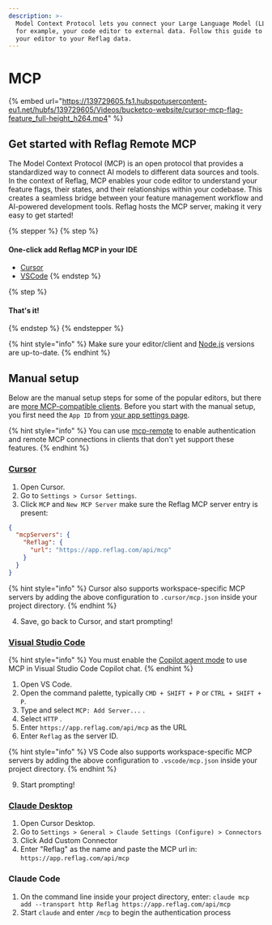 ```yaml
---
description: >-
  Model Context Protocol lets you connect your Large Language Model (LLM) in,
  for example, your code editor to external data. Follow this guide to connect
  your editor to your Reflag data.
---
```


# MCP

{% embed url="https://139729605.fs1.hubspotusercontent-eu1.net/hubfs/139729605/Videos/bucketco-website/cursor-mcp-flag-feature_full-height_h264.mp4" %}

## Get started with Reflag Remote MCP

The Model Context Protocol (MCP) is an open protocol that provides a standardized way to connect AI models to different data sources and tools. In the context of Reflag, MCP enables your code editor to understand your feature flags, their states, and their relationships within your codebase. This creates a seamless bridge between your feature management workflow and AI-powered development tools. Reflag hosts the MCP server, making it very easy to get started!

{% stepper %}
{% step %}
#### One-click add Reflag MCP in your IDE

* [Cursor](cursor://anysphere.cursor-deeplink/mcp/install?name=Reflag\&config=eyJ1cmwiOiJodHRwczovL2FwcC5yZWZsYWcuY29tL2FwaS9tY3AiLCJ0eXBlIjoiaHR0cCJ9)
* [VSCode](vscode:mcp/install?%7B%22name%22%3A%22Reflag%22%2C%22gallery%22%3Afalse%2C%22url%22%3A%22https%3A%2F%2Fapp.reflag.com%2Fapi%2Fmcp%22%7D)
{% endstep %}

{% step %}
#### That's it!
{% endstep %}
{% endstepper %}

{% hint style="info" %}
Make sure your editor/client and [Node.js](https://nodejs.org/en/download) versions are up-to-date.
{% endhint %}

## Manual setup

Below are the manual setup steps for some of the popular editors, but there are [more MCP-compatible clients](https://modelcontextprotocol.io/clients). Before you start with the manual setup, you first need the `App ID` from [your app settings page](https://app.reflag.com/env-current/settings/app-general).

{% hint style="info" %}
You can use [mcp-remote](https://www.npmjs.com/package/mcp-remote) to enable authentication and remote MCP connections in clients that don't yet support these features.
{% endhint %}

### [Cursor](https://docs.cursor.com/context/model-context-protocol)

1. Open Cursor.
2. Go to `Settings > Cursor Settings`.
3. Click `MCP` and `New MCP Server`  make sure the Reflag MCP server entry is present:

```json
{
  "mcpServers": {
    "Reflag": {
      "url": "https://app.reflag.com/api/mcp"
    }
  }
}
```

{% hint style="info" %}
Cursor also supports workspace-specific MCP servers by adding the above configuration to `.cursor/mcp.json` inside your project directory.
{% endhint %}

4. Save, go back to Cursor, and start prompting!

### [Visual Studio Code](https://code.visualstudio.com/docs/copilot/chat/mcp-servers)

{% hint style="info" %}
You must enable the [Copilot agent mode](https://code.visualstudio.com/docs/copilot/chat/chat-agent-mode) to use MCP in Visual Studio Code Copilot chat.
{% endhint %}

1. Open VS Code.
2. Open the command palette, typically `CMD + SHIFT + P` or `CTRL + SHIFT + P`.
3. Type and select `MCP: Add Server...` .
4. Select `HTTP` .
5. Enter `https://app.reflag.com/api/mcp` as the URL
6. Enter `Reflag` as the server ID.

{% hint style="info" %}
VS Code also supports workspace-specific MCP servers by adding the above configuration to `.vscode/mcp.json` inside your project directory.
{% endhint %}

9. Start prompting!

### [Claude Desktop](https://modelcontextprotocol.io/quickstart/user)

1. Open Cursor Desktop.
2. Go to `Settings > General > Claude Settings (Configure) > Connectors`
3. Click Add Custom Connector
4. Enter "Reflag" as the name and paste the MCP url in: `https://app.reflag.com/api/mcp`

### Claude Code

1. On the command line inside your project directory, enter: `claude mcp add --transport http Reflag https://app.reflag.com/api/mcp`
2. Start `claude` and enter `/mcp` to begin the authentication process
